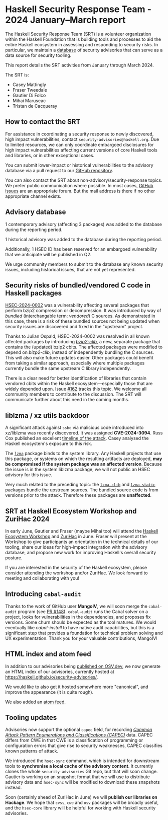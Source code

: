 # Haskell Security Response Team - 2024 January–March report

The Haskell Security Response Team (SRT) is a volunteer organization
within the Haskell Foundation that is building tools and processes
to aid the entire Haskell ecosystem in assessing and responding to
security risks.  In particular, we maintain a [database][repo] of
security advisories that can serve as a data source for security
tooling.

This report details the SRT activities from January through March
2024.

The SRT is:

- Casey Mattingly
- Fraser Tweedale
- Gautier Di Folco
- Mihai Maruseac
- Tristan de Cacqueray


## How to contact the SRT

For assistance in coordinating a security response to newly
discovered, high impact vulnerabilities, contact
`security-advisories@haskell.org`.  Due to limited resources, we can
only coordinate embargoed disclosures for high impact
vulnerabilities affecting current versions of core Haskell tools and
libraries, or in other exceptional cases.

You can submit lower-impact or historical vulnerabilities to the
advisory database via a pull request to our [GitHub
repository][repo].

You can also contact the SRT about non-advisory/security-response
topics.  We prefer public communication where possible.  In most
cases, [GitHub issues][gh-new-issue] are an appropriate forum.  But
the mail address is there if no other appropriate channel exists.


## Advisory database

1 contemporary advisory (affecting 3 packages) was added to the
database during the reporting period.

1 historical advisory was added to the database during the reporting
period.

Additionally, 1 HSEC ID has been reserved for an embargoed
vulnerability that we anticipate will be published in Q2.

We urge community members to submit to the database any known
security issues, including historical issues, that are not yet
represented.


## Security risks of bundled/vendored C code in Haskell packages

[HSEC-2024-0002] was a vulnerability affecting several packages that
perform bzip2 compression or decompression.  It was introduced by
way of *bundled* (interchangable term: *vendored*) C sources.  As
demonstrated in this case, there is a risk of these bundled sources
not being updated when security issues are discovered and fixed in
the "upstream" project.

Thanks to Julian Ospald, HSEC-2024-0002 was resolved in all known
affected packages by introducing
[*bzip2-clib*](https://hackage.haskell.org/package/bzip2-clib), a
new, separate package that contains the (updated) bzip2 cbits.  The
affected packages were modified to depend on *bizp2-clib*, instead
of independently bundling the C sources.  This will also make future
updates easier.  Other packages could benefit from taking a similar
approach, especially where multiple packages currently bundle the
same upstream C library independently.

There is a clear need for better identification of libraries that
contain vendored cbits within the Haskell ecosystem—especially those
that are widely depended upon.  Issue
[#162](https://github.com/haskell/security-advisories/issues/162)
tracks this topic.  We welcome all community members to contribute
to the discussion.  The SRT will communicate further about this need
in the coming months.


## liblzma / xz utils backdoor

A significant attack against `sshd` via malicious code introduced
into xz/liblzma was recently discovered.  It was assigned
**CVE-2024-3094**.  Russ Cox published an excellent [timeline of the
attack][xz-timeline].  Casey analysed the Haskell ecosystem's
exposure to this risk.

The [`lzma`][hackage-lzma] package binds to the system library.  Any
Haskell projects that use this package, or systems on which the
resulting artifacts are deployed, **may be compromised if the system
package was an affected version**.  Because the issue is in the
system liblzma package, we will not public an HSEC advisory for this
issue.

Very much related to the preceding topic: the
[`lzma-clib`][hackage-lzma-clib] and
[`lzma-static`][hackage-lzma-static] packages bundle the upstream
sources.  The bundled source code is from versions prior to the
attack.  Therefore these packages are **unaffected**.

[xz-timeline]: https://research.swtch.com/xz-timeline
[hackage-lzma]: https://hackage.haskell.org/package/lzma
[hackage-lzma-clib]: https://hackage.haskell.org/package/lzma-clib
[hackage-lzma-static]: https://hackage.haskell.org/package/lzma-static


## SRT at Haskell Ecosystem Workshop and ZuriHac 2024

In early June, Gautier and Fraser (maybe Mihai too) will attend the
[Haskell Ecosystem Workshop] and [ZuriHac] in June.  Fraser will
present at the Workshop to give participants an orientation in the
technical details of our tooling, share our ideas for high-impact
integration with the advisory database, and propose new work for
improving Haskell's overall security posture.

If you are interested in the security of the Haskell ecosystem,
please consider attending the workshop and/or ZuriHac.  We look
forward to meeting and collaborating with you!


## Introducing `cabal-audit`

Thanks to the work of GitHub user **MangoIV**, we will soon merge
the `cabal-audit` program (see [PR
#148](https://github.com/haskell/security-advisories/pull/148)).
`cabal-audit` runs the Cabal solver on a project, looks for
vulnerabilities in the dependencies, and proposes fix versions.
Some churn should be expected as the tool matures.  We would
eventually like *cabal-install* to have native audit capabilities,
but this is a significant step that provides a foundation for
technical problem solving and UX experimentation.  Thank you for
your valuable contributions, MangoIV!


## HTML index and atom feed

In addition to our advisories being [published on
OSV.dev][osv-advs], we now generate an HTML index of our advisories,
currently hosted at https://haskell.github.io/security-advisories/.

We would like to also get it hosted somewhere more "canonical", and
improve the appearance (it is quite rough).

We also added an [atom feed][].

[osv-advs]: https://osv.dev/list?ecosystem=Hackage
[atom feed]: https://haskell.github.io/security-advisories/atom.xml


## Tooling updates

Advisories now support the optional `capec` field, for recording
[*Common Attack Pattern Enumerations and Classifications
(CAPEC)*][capec] data.  CAPEC differs from CWE in that CWE is a
classification of programming or configuration errors that give rise
to security weaknesses, CAPEC classifies known patterns of attack.

[capec]: https://capec.mitre.org/

We introduced the `hsec-sync` command, which is intended for
downstream tools to **synchronise a local cache of the advisory
content**.  It currently clones the whole `security-advisories` Git
repo, but that will soon change.  Gautier is working on an snapshot
format that we will use to distribute advisory data and `hsec-sync`
will be modified to download these snapshots instead.

Soon (certainly ahead of ZuriHac in June) we will **publish our
libraries on Hackage**.  We hope that `cvss`, `cwe` and `osv`
packages will be broadly useful, and the `hsec-core` library will be
helpful for working with Haskell security advisories.


[repo]: https://github.com/haskell/security-advisories
[gh-new-issue]: https://github.com/haskell/security-advisories/issues/new/choose
[HSEC-2024-0002]: https://osv.dev/vulnerability/HSEC-2024-0002
[Haskell Ecosystem Workshop]: https://haskell.foundation/events/2024-haskell-ecosystem-workshop.html
[ZuriHac]: https://zfoh.ch/zurihac2024/
